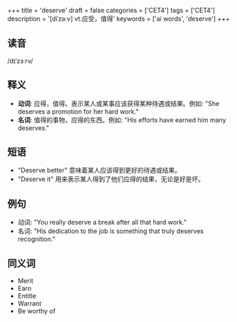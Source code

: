 +++
title = 'deserve'
draft = false
categories = ['CET4']
tags = ['CET4']
description = '[diˈzəːv] vt.应受，值得'
keywords = ['ai words', 'deserve']
+++

## 读音
/dɪˈzɜːrv/

## 释义
- **动词**: 应得，值得。表示某人或某事应该获得某种待遇或结果。例如: "She deserves a promotion for her hard work."
- **名词**: 值得的事物，应得的东西。例如: "His efforts have earned him many deserves."

## 短语
- "Deserve better" 意味着某人应该得到更好的待遇或结果。
- "Deserve it" 用来表示某人得到了他们应得的结果，无论是好是坏。

## 例句
- 动词: "You really deserve a break after all that hard work."
- 名词: "His dedication to the job is something that truly deserves recognition."

## 同义词
- Merit
- Earn
- Entitle
- Warrant
- Be worthy of
